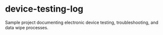 # device-testing-log
Sample project documenting electronic device testing, troubleshooting, and data wipe processes.
